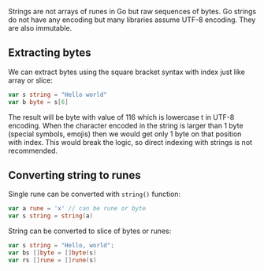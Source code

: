 Strings are not arrays of runes in Go but raw sequences of bytes. Go strings do not have any encoding but many libraries assume UTF-8 encoding. They are also immutable.
## Extracting bytes
We can extract bytes using the square bracket syntax with index just like array or slice:
```go
var s string = "Hello world"
var b byte = s[6]
```
The result will be byte with value of 116 which is lowercase t in UTF-8 encoding. When the character encoded in the string is larger than 1 byte (special symbols, emojis) then we would get only 1 byte on that position with index. This would break the logic, so direct indexing with strings is not recommended.
## Converting string to runes
Single rune can be converted with `string()` function:
```go
var a rune = 'x' // can be rune or byte
var s string = string(a)
```
String can be converted to slice of bytes or runes:
```go
var s string = "Hello, world";
var bs []byte = []byte(s)
var rs []rune = []rune(s)
```
